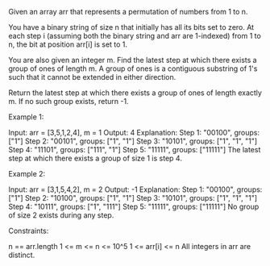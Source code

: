 Given an array arr that represents a permutation of numbers from 1 to n.

You have a binary string of size n that initially has all its bits set to
zero. At each step i (assuming both the binary string and arr are 1-indexed)
from 1 to n, the bit at position arr[i] is set to 1.

You are also given an integer m. Find the latest step at which there exists a
group of ones of length m. A group of ones is a contiguous substring of 1's
such that it cannot be extended in either direction.

Return the latest step at which there exists a group of ones of length
exactly m. If no such group exists, return -1.


Example 1:


Input: arr = [3,5,1,2,4], m = 1
Output: 4
Explanation: 
Step 1: "00100", groups: ["1"]
Step 2: "00101", groups: ["1", "1"]
Step 3: "10101", groups: ["1", "1", "1"]
Step 4: "11101", groups: ["111", "1"]
Step 5: "11111", groups: ["11111"]
The latest step at which there exists a group of size 1 is step 4.


Example 2:


Input: arr = [3,1,5,4,2], m = 2
Output: -1
Explanation: 
Step 1: "00100", groups: ["1"]
Step 2: "10100", groups: ["1", "1"]
Step 3: "10101", groups: ["1", "1", "1"]
Step 4: "10111", groups: ["1", "111"]
Step 5: "11111", groups: ["11111"]
No group of size 2 exists during any step.



Constraints:


n == arr.length
1 <= m <= n <= 10^5
1 <= arr[i] <= n
All integers in arr are distinct.




